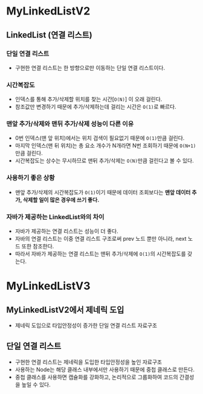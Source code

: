# MyLinkedListV2
## LinkedList (연결 리스트)
### 단일 연결 리스트
- 구현한 연결 리스트는 한 방향으로만 이동하는 단일 연결 리스트이다.

### 시간복잡도
- 인덱스를 통해 추가/삭제할 위치를 찾는 시간[`O(N)`] 이 오래 걸린다.
- 참조값만 변경하기 때문에 추가/삭제하는데 걸리는 시간은 `O(1)`로 빠르다.

### 맨앞 추가/삭제와 맨뒤 추가/삭제 성능이 다른 이유
- 0번 인덱스(맨 앞 위치)에서는 위치 검색이 필요없기 때문에 `O(1)`만큼 걸린다.
- 마지막 인덱스(맨 뒤 위치)는 총 요소 개수가 N개라면 N번 조회하기 때문에 `O(N+1)`만큼 걸린다.
- 시간복잡도는 상수는 무시하므로 맨뒤 추가/삭제는 `O(N)`만큼 걸린다고 볼 수 있다.

### 사용하기 좋은 상황
- 맨앞 추가/삭제의 시간복잡도가 `O(1)`이기 때문에 데이터 조회보다는 <B>맨앞 데이터 추가, 삭제할 일이 많은 경우에 쓰기 좋다.</B>

### 자바가 제공하는 LinkedList와의 차이
- 자바가 제공하는 연결 리스트는 성능이 더 좋다.
- 자바의 연결 리스트는 이중 연결 리스트 구조로써 prev 노드 뿐만 아니라, next 노드 또한 참조한다.
- 따라서 자바가 제공하는 연결 리스트는 맨뒤 추가/삭제에 `O(1)`의 시간복잡도를 갖는다.

# MyLinkedListV3
## MyLinkedListV2에서 제네릭 도입
- 제네릭 도입으로 타입안정성이 증가한 단일 연결 리스트 자료구조

## 단일 연결 리스트
- 구현한 연결 리스트는 제네릭을 도입한 타입안정성을 높인 자료구조
- 사용하는 Node는 해당 클래스 내부에서만 사용하기 때문에 중첩 클래스로 만든다.
- 중첩 클래스를 사용하면 캡슐화를 강화하고, 논리적으로 그룹화하여 코드의 간결성을 높일 수 있다.


